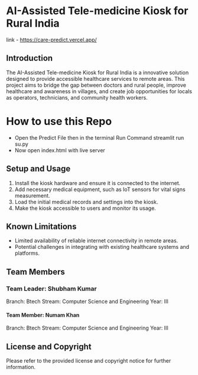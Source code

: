 # AI-Assisted Tele-medicine Kiosk for Rural India
link - https://care-predict.vercel.app/

## Introduction

The AI-Assisted Tele-medicine Kiosk for Rural India is a innovative solution designed to provide accessible healthcare services to remote areas. This project aims to bridge the gap between doctors and rural people, improve healthcare and awareness in villages, and create job opportunities for locals as operators, technicians, and community health workers.

# How to use this Repo
- Open the Predict File then in the terminal Run Command streamlit run su.py
- Now open index.html with live server

## Setup and Usage
1. Install the kiosk hardware and ensure it is connected to the internet.
2. Add necessary medical equipment, such as IoT sensors for vital signs measurement.
3. Load the initial medical records and settings into the kiosk.
4. Make the kiosk accessible to users and monitor its usage.

## Known Limitations
- Limited availability of reliable internet connectivity in remote areas.
- Potential challenges in integrating with existing healthcare systems and platforms.


## Team Members

### Team Leader: Shubham Kumar
Branch: Btech
Stream: Computer Science and Engineering
Year: III

#### Team Member: Numam Khan
Branch: Btech
Stream: Computer Science and Engineering
Year: III


## License and Copyright
Please refer to the provided license and copyright notice for further information.
